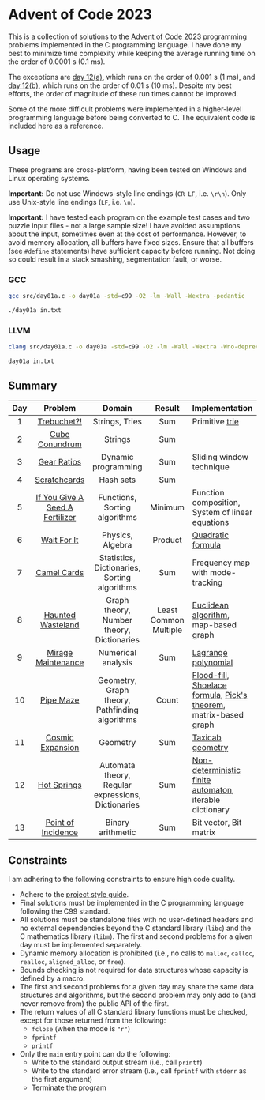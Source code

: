 # Advent of Code 2023

This is a collection of solutions to the
[Advent of Code 2023](https://adventofcode.com/2023) programming problems
implemented in the C programming language. I have done my best to minimize time
complexity while keeping the average running time on the order of 0.0001 s
(0.1 ms).

The exceptions are [day 12(a)](src/day12a.c), which runs on the order of
0.001 s (1 ms), and [day 12(b)](src/day12b.c), which runs on the order of 0.01 s
(10 ms). Despite my best efforts, the order of magnitude of these run times
cannot be improved.

Some of the more difficult problems were implemented in a higher-level
programming language before being converted to C. The equivalent code is
included here as a reference.

## Usage

These programs are cross-platform, having been tested on Windows and Linux
operating systems.

**Important:** Do not use Windows-style line endings (`CR LF`, i.e. `\r\n`).
Only use Unix-style line endings (`LF`, i.e. `\n`).

**Important:** I have tested each program on the example test cases and two
puzzle input files - not a large sample size! I have avoided assumptions about
the input, sometimes even at the cost of performance. However, to avoid memory
allocation, all buffers have fixed sizes. Ensure that all buffers (see `#define`
statements) have sufficient capacity before running. Not doing so could result
in a stack smashing, segmentation fault, or worse.

### GCC

```sh
gcc src/day01a.c -o day01a -std=c99 -O2 -lm -Wall -Wextra -pedantic

./day01a in.txt
```

### LLVM

```sh
clang src/day01a.c -o day01a -std=c99 -O2 -lm -Wall -Wextra -Wno-deprecated-declarations -pedantic

day01a in.txt
```

## Summary

|Day|Problem|Domain|Result|Implementation|
|:-:|:-----:|:----:|:----:|:-------|
| 1 |[Trebuchet?!](src/day01b.c)|Strings, Tries|Sum|Primitive [trie](https://en.wikipedia.org/wiki/Trie)|
| 2 |[Cube Conundrum](src/day02b.c)|Strings|Sum||
| 3 |[Gear Ratios](src/day03b.c)|Dynamic programming|Sum|Sliding window technique|
| 4 |[Scratchcards](src/day04b.c)|Hash sets|Sum||
| 5 |[If You Give A Seed A Fertilizer](src/day05b.c)|Functions, Sorting algorithms|Minimum|Function composition, System of linear equations|
| 6 |[Wait For It](src/day06b.c)|Physics, Algebra|Product|[Quadratic formula](https://en.wikipedia.org/wiki/Quadratic_formula)|
| 7 |[Camel Cards](src/day07b.c)|Statistics, Dictionaries, Sorting algorithms|Sum|Frequency map with mode-tracking|
| 8 |[Haunted Wasteland](src/day08b.c)|Graph theory, Number theory, Dictionaries|Least Common Multiple|[Euclidean algorithm](https://en.wikipedia.org/wiki/Euclidean_algorithm), map-based graph|
| 9 |[Mirage Maintenance](src/day09b.c)|Numerical analysis|Sum|[Lagrange polynomial](https://en.wikipedia.org/wiki/Lagrange_polynomial)|
| 10|[Pipe Maze](src/day10b.c)|Geometry, Graph theory, Pathfinding algorithms|Count|[Flood-fill](https://en.wikipedia.org/wiki/Flood_fill), [Shoelace formula](https://en.wikipedia.org/wiki/Shoelace_formula), [Pick\'s theorem](https://en.wikipedia.org/wiki/Pick%27s_theorem), matrix-based graph|
| 11|[Cosmic Expansion](src/day11b.c)|Geometry|Sum|[Taxicab geometry](https://en.wikipedia.org/wiki/Taxicab_geometry)|
| 12|[Hot Springs](src/day12b.c)|Automata theory, Regular expressions, Dictionaries|Sum|[Non-deterministic finite automaton](https://en.m.wikipedia.org/wiki/Nondeterministic_finite_automaton), iterable dictionary|
| 13|[Point of Incidence](src/day13b.c)|Binary arithmetic|Sum|Bit vector, Bit matrix|

## Constraints

I am adhering to the following constraints to ensure high code quality.

- Adhere to the [project style guide](cstyle.md).
- Final solutions must be implemented in the C programming language following 
the C99 standard.
- All solutions must be standalone files with no user-defined headers and no 
external dependencies beyond the C standard library (`libc`) and the C 
mathematics library (`libm`). The first and second problems for a given day must 
be implemented separately.
- Dynamic memory allocation is prohibited (i.e., no calls to `malloc`, `calloc`,
`realloc`, `aligned_alloc`, or `free`).
- Bounds checking is not required for data structures whose capacity is defined
by a macro.
- The first and second problems for a given day may share the same data
structures and algorithms, but the second problem may only add to (and never
remove from) the public API of the first.
- The return values of all C standard library functions must be checked, except
for those returned from the following:
  - `fclose` (when the mode is `"r"`)
  - `fprintf`
  - `printf`
- Only the `main` entry point can do the following:
  - Write to the standard output stream (i.e., call `printf`)
  - Write to the standard error stream (i.e., call `fprintf` with `stderr` as
  the first argument)
  - Terminate the program
